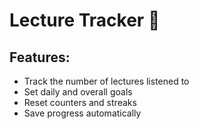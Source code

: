 # Lecture Tracker 📝
## Features:
- Track the number of lectures listened to
- Set daily and overall goals
- Reset counters and streaks
- Save progress automatically
